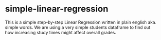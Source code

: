 # simple-linear-regression

This is a simple step-by-step Linear Regression written in plain english aka. simple words.
We are using a very simple students dataframe to find out how increasing study times might affect overall grades.
